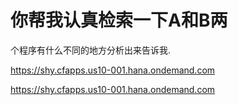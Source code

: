 # 你帮我认真检索一下A和B两

个程序有什么不同的地方分析出来告诉我.

https://shy.cfapps.us10-001.hana.ondemand.com

https://shy.cfapps.us10-001.hana.ondemand.com
